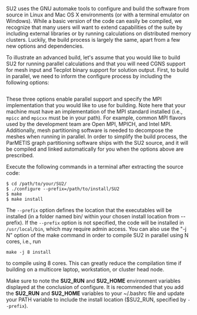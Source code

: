 SU2 uses the GNU automake tools to configure and build the software from source in Linux and Mac OS X environments (or with a terminal emulator on Windows). While a basic version of the code can easily be compiled, we recognize that many users will want to extend capabilities of the suite by including external libraries or by running calculations on distributed memory clusters. Luckily, the build process is largely the same, apart from a few new options and dependencies.

To illustrate an advanced build, let's assume that you would like to build SU2 for running parallel calculations and that you will need CGNS support for mesh input and Tecplot binary support for solution output. First, to build in parallel, we need to inform the configure process by including the following options:
```

```
These three options enable parallel support and specify the MPI implementation that you would like to use for building. Note here that your machine must have an implementation of the MPI standard installed (i.e., `mpicc` and `mpicxx` must be in your path). For example, common MPI flavors used by the development team are Open MPI, MPICH, and Intel MPI. Additionally, mesh partitioning software is needed to decompose the meshes when running in parallel. In order to simplify the build process, the ParMETIS graph partitioning software ships with the SU2 source, and it will be compiled and linked automatically for you when the options above are prescribed.

Execute the following commands in a terminal after extracting the source code: 
```
$ cd /path/to/your/SU2/
$ ./configure --prefix=/path/to/install/SU2
$ make
$ make install
```
The `--prefix` option defines the location that the executables will be installed (in a folder named bin/ within your chosen install location from --prefix). If the `--prefix` option is not specified, the code will be installed in `/usr/local/bin`, which may require admin access. You can also use the "-j N" option of the make command in order to compile SU2 in parallel using N cores, i.e., run
```
make -j 8 install
```
to compile using 8 cores. This can greatly reduce the compilation time if building on a multicore laptop, workstation, or cluster head node. 

Make sure to note the **SU2_RUN** and **SU2_HOME** environment variables displayed at the conclusion of configure. It is recommended that you add the **SU2_RUN** and **SU2_HOME** variables to your ~/.bashrc file and update your PATH variable to include the install location ($SU2_RUN, specified by `--prefix`).